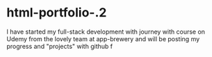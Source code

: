 # html-portfolio-.2
I have started my full-stack development with journey with course on Udemy from the lovely team at app-brewery and will be posting my progress and "projects" with github f

